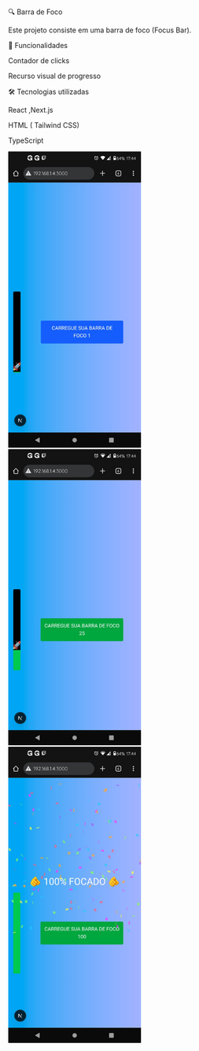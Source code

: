 🔍 Barra de Foco

Este projeto consiste em uma barra de foco (Focus Bar).

🚀 Funcionalidades

Contador de clicks



Recurso visual de progresso

🛠️ Tecnologias utilizadas

React ,Next.js

HTML ( Tailwind CSS)

TypeScript

<img src="https://github.com/gilbertojr18/barra-de-foco/blob/main/public/1.jpeg"  style="width:270px"/>
<br>
<img src="https://github.com/gilbertojr18/barra-de-foco/blob/main/public/2.jpeg" style="width:270px" />
<br>
<img src="https://github.com/gilbertojr18/barra-de-foco/blob/main/public/3.jpeg" style="width:270px" />

